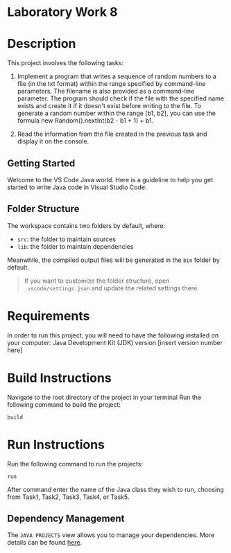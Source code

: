 # Laboratory Work 8

# Description
This project involves the following tasks:
 

1. Implement a program that writes a sequence of random numbers to a file (in the txt format) within the range specified by command-line parameters. The filename is also provided as a command-line parameter. The program should check if the file with the specified name exists and create it if it doesn't exist before writing to the file.
To generate a random number within the range [b1, b2], you can use the formula new Random().nextInt(b2 - b1 + 1) + b1.

2. Read the information from the file created in the previous task and display it on the console.








## Getting Started

Welcome to the VS Code Java world. Here is a guideline to help you get started to write Java code in Visual Studio Code.

## Folder Structure

The workspace contains two folders by default, where:

- `src`: the folder to maintain sources
- `lib`: the folder to maintain dependencies

Meanwhile, the compiled output files will be generated in the `bin` folder by default.

> If you want to customize the folder structure, open `.vscode/settings.json` and update the related settings there.


# Requirements
In order to run this project, you will need to have the following installed on your computer:
Java Development Kit (JDK) version [insert version number here]

# Build Instructions

Navigate to the root directory of the project in your terminal
Run the following command to build  the project: 
```
build
```

# Run Instructions
Run the following command to run the projects:
```
run
```
After command enter the name of the Java class they wish to run, choosing from Task1, Task2, Task3, Task4, or Task5.
 




## Dependency Management

The `JAVA PROJECTS` view allows you to manage your dependencies. More details can be found [here](https://github.com/microsoft/vscode-java-dependency#manage-dependencies).
